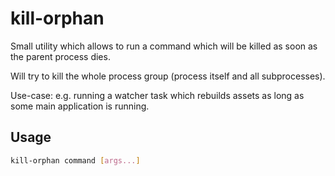 # kill-orphan

Small utility which allows to run a command which will be killed as soon as the parent process dies.

Will try to kill the whole process group (process itself and all subprocesses).

Use-case: e.g. running a watcher task which rebuilds assets as long as some main application is running.

## Usage

```sh 
kill-orphan command [args...]
```